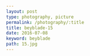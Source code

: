 ```yaml
---
layout: post
type: photography, picture
permalink: /photography/:title
title: beyblade-15
date: 2016-07-08
keyword: beyblade
path: 15.jpg
---
```



